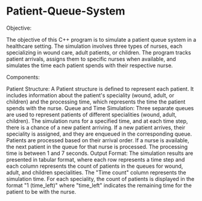 # Patient-Queue-System
Objective: 

The objective of this C++ program is to simulate a patient queue system in a healthcare setting. The simulation involves three types of nurses, each specializing in wound care, adult patients, or children. The program tracks patient arrivals, assigns them to specific nurses when available, and simulates the time each patient spends with their respective nurse.

Components:

Patient Structure:
A Patient structure is defined to represent each patient. It includes information about the patient's speciality (wound, adult, or children) and the processing time, which represents the time the patient spends with the nurse.
Queue and Time Simulation:
Three separate queues are used to represent patients of different specialities (wound, adult, children).
The simulation runs for a specified time, and at each time step, there is a chance of a new patient arriving. If a new patient arrives, their speciality is assigned, and they are enqueued in the corresponding queue.
Patients are processed based on their arrival order. If a nurse is available, the next patient in the queue for that nurse is processed. The processing time is between 1 and 7 seconds.
Output Format:
The simulation results are presented in tabular format, where each row represents a time step and each column represents the count of patients in the queues for wound, adult, and children specialities.
The "Time count" column represents the simulation time.
For each speciality, the count of patients is displayed in the format "1 (time_left)" where "time_left" indicates the remaining time for the patient to be with the nurse.
